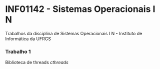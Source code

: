 # INF01142 - Sistemas Operacionais I N
Trabalhos da disciplina de Sistemas Operacionais I N - Instituto de Informática da UFRGS

### Trabalho 1
Biblioteca de threads *cthreads*
